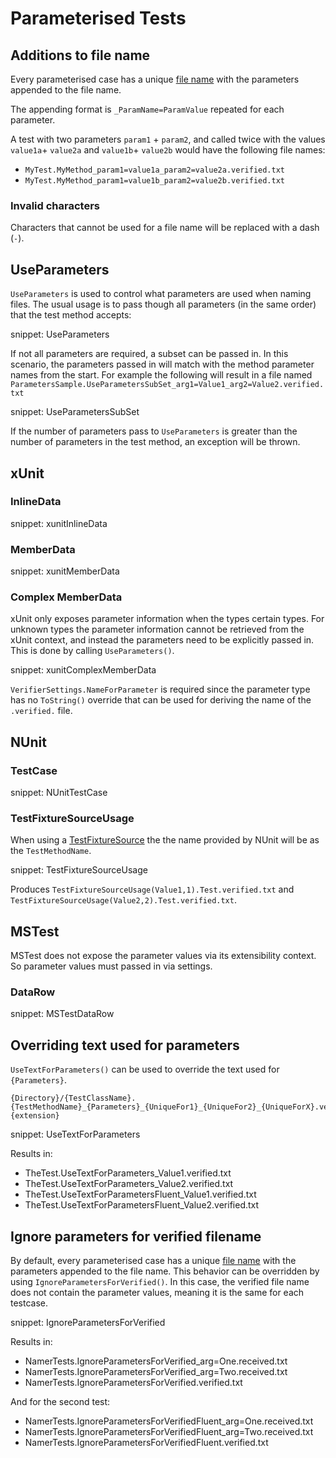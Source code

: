 # Parameterised Tests


## Additions to file name

Every parameterised case has a unique [file name](/docs/naming.md) with the parameters appended to the file name.

The appending format is `_ParamName=ParamValue` repeated for each parameter. 

A test with two parameters `param1` + `param2`, and called twice with the values `value1a`+ `value2a` and `value1b`+ `value2b` would have the following file names:

  * `MyTest.MyMethod_param1=value1a_param2=value2a.verified.txt`
  * `MyTest.MyMethod_param1=value1b_param2=value2b.verified.txt`


### Invalid characters

Characters that cannot be used for a file name will be replaced with a dash (`-`).


## UseParameters

`UseParameters` is used to control what parameters are used when naming files. The usual usage is to pass though all parameters (in the same order) that the test method accepts:

snippet: UseParameters

If not all parameters are required, a subset can be passed in. In this scenario, the parameters passed in will match with the method parameter names from the start. For example the following will result in a file named `ParametersSample.UseParametersSubSet_arg1=Value1_arg2=Value2.verified.txt`

snippet: UseParametersSubSet

If the number of parameters pass to `UseParameters` is greater than the number of parameters in the test method, an exception will be thrown.


## xUnit


### InlineData

snippet: xunitInlineData


### MemberData

snippet: xunitMemberData


### Complex MemberData

xUnit only exposes parameter information when the types certain types. For unknown types the parameter information cannot be retrieved from the xUnit context, and instead the parameters need to be explicitly passed in. This is done by calling `UseParameters()`.

snippet: xunitComplexMemberData

`VerifierSettings.NameForParameter` is required since the parameter type has no `ToString()` override that can be used for deriving the name of the `.verified.` file.


## NUnit


### TestCase

snippet: NUnitTestCase


### TestFixtureSourceUsage

When using a [TestFixtureSource](https://docs.nunit.org/articles/nunit/writing-tests/attributes/testfixturesource.html) the the name provided by NUnit will be as the `TestMethodName`.

snippet: TestFixtureSourceUsage

Produces `TestFixtureSourceUsage(Value1,1).Test.verified.txt` and `TestFixtureSourceUsage(Value2,2).Test.verified.txt`.


## MSTest

MSTest does not expose the parameter values via its extensibility context. So parameter values must passed in via settings.


### DataRow

snippet: MSTestDataRow


## Overriding text used for parameters

`UseTextForParameters()` can be used to override the text used for `{Parameters}`.

```
{Directory}/{TestClassName}.{TestMethodName}_{Parameters}_{UniqueFor1}_{UniqueFor2}_{UniqueForX}.verified.{extension}
```

snippet: UseTextForParameters

Results in:

 * TheTest.UseTextForParameters_Value1.verified.txt
 * TheTest.UseTextForParameters_Value2.verified.txt
 * TheTest.UseTextForParametersFluent_Value1.verified.txt
 * TheTest.UseTextForParametersFluent_Value2.verified.txt


## Ignore parameters for verified filename

By default, every parameterised case has a unique [file name](/docs/naming.md) with the parameters appended to the file name. This behavior can be overridden by using `IgnoreParametersForVerified()`. In this case, the verified file name does not contain the parameter values, meaning it is the same for each testcase.

snippet: IgnoreParametersForVerified

Results in:

* NamerTests.IgnoreParametersForVerified_arg=One.received.txt
* NamerTests.IgnoreParametersForVerified_arg=Two.received.txt
* NamerTests.IgnoreParametersForVerified.verified.txt

And for the second test:

* NamerTests.IgnoreParametersForVerifiedFluent_arg=One.received.txt
* NamerTests.IgnoreParametersForVerifiedFluent_arg=Two.received.txt
* NamerTests.IgnoreParametersForVerifiedFluent.verified.txt
